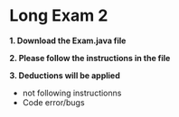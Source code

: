 # Long Exam 2

**1. Download the Exam.java file**  

**2. Please follow the instructions in the file** 

**3. Deductions will be applied** 

- not following instructionns
- Code error/bugs

